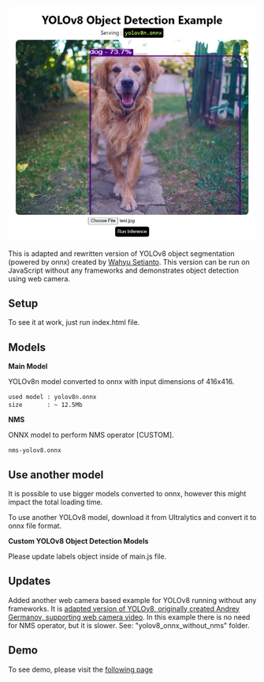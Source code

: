 <p align="center">
  <img src="img/screenshot.jpg" />
</p>


This is adapted and rewritten version of YOLOv8 object segmentation (powered by onnx) created by <a href="https://github.com/Hyuto/yolov8-onnxruntime-web">Wahyu Setianto</a>. This version can be run on JavaScript without any frameworks and demonstrates object detection using web camera.

## Setup
To see it at work, just run index.html file. 

## Models

**Main Model**

YOLOv8n model converted to onnx with input dimensions of 416x416. 

```
used model : yolov8n.onnx
size       : ~ 12.5Mb
```

**NMS**

ONNX model to perform NMS operator [CUSTOM].

```
nms-yolov8.onnx
```


## Use another model

It is possible to use bigger models converted to onnx, however this might impact the total loading time.

To use another YOLOv8 model, download it from Ultralytics and convert it to onnx file format.

**Custom YOLOv8 Object Detection Models**

Please update labels object inside of main.js file.

## Updates
Added another web camera based example for YOLOv8 running without any frameworks. It is <a href="https://github.com/AndreyGermanov/yolov8_onnx_javascript">adapted version of YOLOv8, originally created Andrey Germanov, supporting web camera video</a>. In this example there is no need for NMS operator, but it is slower. See:  "yolov8_onnx_without_nms" folder. 

## Demo
To see demo, please visit the <a href="https://yolov8-object-detection.glitch.me/">following page</a>
